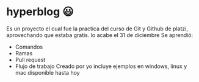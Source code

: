 # hyperblog :smiley: 
Es un proyecto el cual fue la practica del curso de Git y Github de platzi, aprovechando que estaba gratis. lo acabe el 31 de diciembre
Se aprendió:
- Comandos
- Ramas
- Pull request
- Flujo de trabajo
Creado por yo
incluye ejemplos en windows, linux y mac
disponible hasta hoy 